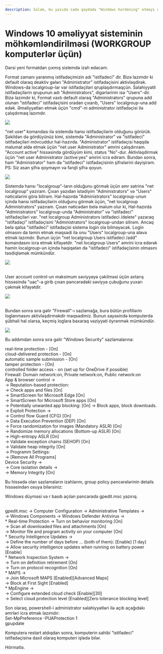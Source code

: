 ```yaml
---
description: Salam, bu yazıda sadə qaydada "Windows hardening" etməyi öyrənəcəksiniz.
---
```


# Windows 10 əməliyyat sisteminin möhkəmləndirilməsi (WORKGROUP komputerlər üçün)



Dərsi yeni formatdan çıxmış sistemdə izah edəcəm.

Format zamanı yaranmış istifadəçimizin adı "istifadeci" dir. Bizə lazımdır ki default olaraq deaktiv gələn "Administrator" istifadəçisini aktivləşdirək. Windows-da localgroup-lar var istifadəçiləri qruplaşdırmaqçün. Səlahiyyətli istifadəçilərin qrupunun adı "Administrators", digərlərinin isə "Users"-dir. Bizə lazımdır ki, Format vaxtı default olaraq "Administrators" qrupuna add olunan "istifadeci" istifadəçisini oradan çıxarıb, "Users" localgroup-una add edək. Əməliyyatları etmək üçün "cmd"-ni administrator istifadəçisi ilə çalışdırmaq lazımdır.

![](<.gitbook/assets/0 (2).png>)

"net user" komandası ilə sistemdə hansı istifadəçilərin olduğunu görürük. Şəkildən də gördüyünüz kimi, sistemdə "Administrator" və "istifadeci" istifadəçiləri mövcuddur hal-hazırda. "Administrator" istifadəçisi haqqda məlumat əldə etmək üçün "net user Administrator" əmrini çalışdırıram. "Account active" hissəsində gördüyüm kimi, status "No"-dur. Aktivləşdirmək üçün "net user Administrator /active:yes" əmrini icra edirəm. Bundan sonra, həm "Administrator" həm də "istifadeci" istifadəçisinin şifrələrini dəyişirəm. PS: Siz asan şifrə qoymayın və fərqli şifrə qoyun.

![](<.gitbook/assets/1 (2).png>)

Sistemdə hansı "localgroup"-ların olduğunu görmək üçün əmr sətrinə "net localgroup" yazıram. Çıxan yazıdan istədiyim "Administrators" və "Users" nəticələrini görə bilirəm. Hal-hazırda "Administrators" localgroup-unun içində hansı istifadəçilərin olduğunu görmək üçün, "net localgroup Administrators" yazıram. Çıxan nəticədən belə məlum olur ki, Hal-hazırda "Administrators" localgroup-unda "Administrator" və "istifadeci" istifadəçiləri var. "net localgroup Administrators istifadeci /delete" yazaraq "istifadəçi" istifadəçisini "Administrators" localgroup-undan silirəm. Ancaq belə qalsa "istifadeci" istifadəçisi sistemə login ola bilməyəcək. Login olmasını da təmin etmək məqsədi ilə onu "Users" localgroup-una əlavə etmək lazımdır. Bunun üçün "net localgroup Users istifadeci /add" komandasını icra etmək kifayətdir. "net localgroup Users" əmrini icra edərək həmin localgroup-un içində həqiqətən də "istifadeci" istifadəçisinin olmasını təsdiqləmək mümkündür.

![](<.gitbook/assets/2 (2).png>)

\
User account control-un maksimum səviyyəyə çəkilməsi üçün axtarış hissəsində "uac"-a girib çıxan pəncərədəki səviyyə çubuğunu yuxarı çəkmək kifayətdir.

![](<.gitbook/assets/3 (2).png>)

\
Bundan sonra sıra gəlir "Firewall"-ı sazlamağa, bura bütün profillərin loglanmasını aktivləşdirməkdir məqsədimiz. Bunun sayəsində komputerdə şübhəli hal olarsa, keçmiş loglara baxaraq vəziyyəti öyrənmək mümkündür.

![](<.gitbook/assets/4 (2).png>)

Bu addımdan sonra sıra gəlir "Windows Security" sazlamalarına:

real-time protection - \[On]\
cloud-delivered protection - \[On]\
automatic sample submission - \[On]\
tamper protection - \[On]\
controlled folder access - on (set up for OneDrive if possible)\
Firewall: Domain network:on, Private network:on, Public network:on\
App & browser control ->\
&#x20;\-> Reputation-based protection:\
&#x20;   \-> Check apps and files \[On]\
&#x20;   \-> SmartScreen for Microsoft Edge \[On]\
&#x20;   \-> SmartScreen for Microsoft Store apps \[On]\
&#x20;   \-> Potentially unwanted app blocking: \[On] -> Block apps, block downloads.\
&#x20;\-> Exploit Protection ->\
&#x20;   \-> Control flow Guard (CFG) \[On]\
&#x20;   \-> Data Execution Prevention (DEP) \[On]\
&#x20;   \-> Force randomization for images (Mandatory ASLR) \[On]\
&#x20;   \-> Randomize memory allocations (Bottom-up ASLR) \[On]\
&#x20;   \-> High-entropy ASLR \[On]\
&#x20;   \-> Validate exception chains (SEHOP) \[On]\
&#x20;   \-> Validate heap integrity \[On]\
&#x20;   \-> Programm Settings:\
&#x20;      \-> \[Remove All Programs]\
Device Security ->\
&#x20;\-> Core isolation details ->\
&#x20;\-> Memory Integrity \[On] &#x20;

Bu hissədə olan sazlamaların izahlarını, group policy pəncərələrinin details hissəsindən oxuya bilərsiniz:

Windows düyməsi və r basıb açılan pəncərədə gpedit.msc yazırıq.

\
gpedit.msc -> Computer Configuration -> Administrative Templates ->\
&#x20;\-> Windows Components -> Windows Defender Antivirus ->\
&#x20;\* Real-time Protection -> Turn on behavior monitoring \[On]\
&#x20;           \-> Scan all downloaded files and attachments \[On]\
&#x20;           \-> Monitor file and program activity on your computer \[On]\
&#x20;\* Security Intelligence Updates ->\
&#x20;           \-> Define the number of days before ... (both of them): \[Enable] \[1 day]\
&#x20;            \-> Allow security intelligence updates when running on battery power \[Enable]\
&#x20;\* Network Inspection System ->\
&#x20;           \-> Turn on definition retirement \[On]\
&#x20;           \-> Turn on protocol recognition \[On]\
&#x20;\* MAPS ->\
&#x20;           \-> Join Microsoft MAPS \[Enabled]\[Advanced Maps]\
&#x20;            \-> Block at First Sight \[Enabled]\
&#x20;\* MpEngine ->\
&#x20;           \-> Configure extended cloud check \[Enable]\[30]\
&#x20;           \-> Select cloud protection level \[Enabled]\[Zero tolerance blocking level]

Son olaraq, powershell-i administrator səlahiyyətləri ilə açıb açağıdakı əmrləri icra etmək lazımdır:\
Set-MpPreference -PUAProtection 1\
gpupdate

Komputerə restart atdıqdan sonra, komputerin sahibi "istifadeci" istifadəçisinə daxil olaraq komputeri işlədə bilər.

Hörmətlə.
